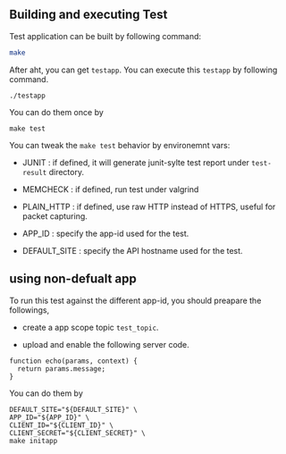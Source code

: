 ## Building and executing Test

Test application can be built by following command:

```sh
make
```

After aht, you can get `testapp`. You can execute this `testapp` by
following command.

```
./testapp
```

You can do them once by
```
make test
```

You can tweak the `make test` behavior by environemnt vars:

- JUNIT : if defined, it will generate junit-sylte test report under `test-result` directory.

- MEMCHECK : if defined, run test under valgrind

- PLAIN_HTTP : if defined, use raw HTTP instead of HTTPS, useful for packet capturing.

- APP_ID : specify the app-id used for the test.

- DEFAULT_SITE : specify the API hostname used for the test.

## using non-defualt app

To run this test against the different app-id, you should preapare the followings,

- create a app scope topic `test_topic`.

- upload and enable the following server code.

```
function echo(params, context) {
  return params.message;
}
```

You can do them by
```
DEFAULT_SITE="${DEFAULT_SITE}" \
APP_ID="${APP_ID}" \
CLIENT_ID="${CLIENT_ID}" \
CLIENT_SECRET="${CLIENT_SECRET}" \
make initapp
```
